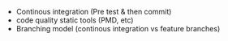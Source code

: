 * Continous integration (Pre test & then commit)
* code quality static tools (PMD, etc)
* Branching model (continous integration vs feature branches)

